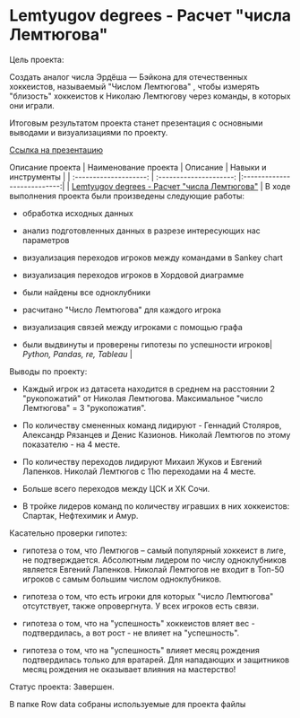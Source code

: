 # Lemtyugov degrees - Расчет "числа Лемтюгова"

Цель проекта: 

Создать аналог числа Эрдёша — Бэйкона для отечественных хоккеистов, называемый "Числом Лемтюгова" , чтобы измерять "близость" хоккеистов к Николаю Лемтюгову через команды, в которых они играли.

Итоговым результатом проекта станет презентация с основными выводами и визуализациями по проекту.

[Ссылка на презентацию](https://disk.yandex.ru/i/zi1TwsztFS6BWA)

 Описание проекта
| Наименование проекта | Описание | Навыки и инструменты  |
| :--------------------: | :---------------------: |:---------------------------:|
| [Lemtyugov degrees - Расчет "числа Лемтюгова"](https://github.com/ekaterina-zakharova/Pet-projects/blob/main/Lemtyugov%20degrees/Ekaterina_Zakharova_Lemtyugov_20230727_rev_ipynb_Rev_2.ipynb) | В ходе выполнения проекта были произведены следующие работы:

- обработка исходных данных

- анализ подготовленных данных в разрезе интересующих нас параметров

- визуализация переходов игроков между командами в Sankey chart

- визуализация переходов игроков в Хордовой диаграмме

- были найдены все одноклубники

- расчитано "Число Лемтюгова" для каждого игрока

- визуализация связей между игроками с помощью графа

- были выдвинуты и проверены гипотезы по успешности игроков| *Python, Pandas, re, Tableau* |

Выводы по проекту:
- Каждый игрок из датасета находится в среднем на расстоянии 2 "рукопожатий" от Николая Лемтюгова. Максимальное "число Лемтюгова" = 3 "рукопожатия".

- По количеству смененных команд лидируют - Геннадий Столяров, Александр Рязанцев и Денис Казионов. Николай Лемтюгов по этому показателю - на 4 месте.

- По количеству переходов лидируют Михаил Жуков и Евгений Лапенков. Николай Лемтюгов с 11ю переходами на 4 месте.

- Больше всего переходов между ЦСК и ХК Сочи.

- В тройке лидеров команд по количеству игравших в них хоккеистов: Спартак, Нефтехимик и Амур.

Касательно проверки гипотез:

- гипотеза о том, что Лемтюгов – самый популярный хоккеист в лиге, не подтверждается. Абсолютным лидером по числу одноклубников является Евгений Лапенков. Николай Лемтюгов не входит в Топ-50 игроков с самым большим числом одноклубников.

- гипотеза о том, что есть игроки для которых "число Лемтюгова" отсутствует, также опровергнута. У всех игроков есть связи.

- гипотеза о том, что на "успешность" хоккеистов вляет вес - подтвердилась, а вот рост - не влияет на "успешность".

- гипотеза о том, что на "успешность" влияет месяц рождения подтвердилась только для вратарей. Для нападающих и защитников месяц рождения не оказывает влияния на мастерство!
  
Статус проекта: Завершен.

В папке Row data собраны используемые для проекта файлы

